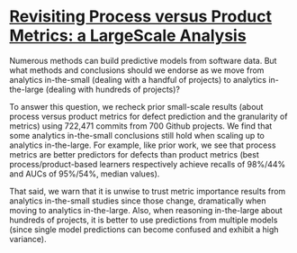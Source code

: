 # [Revisiting Process versus Product Metrics: a LargeScale Analysis](https://github.com/Suvodeep90/Revisit_process_product/files/7150027/A_large_scale_study_on_importance_of_process_vs_product_metrics.pdf)

Numerous  methods can  build predictive models from software  data. But what methods and conclusions should we endorse as we move from analytics in-the-small (dealing with a handful of projects) to analytics in-the-large (dealing with hundreds of projects)? 

To answer this question, we recheck prior small-scale results (about process versus product metrics for defect prediction and the granularity of metrics) using 722,471 commits from 700 Github projects. We find that some analytics in-the-small conclusions still hold  when scaling up to analytics in-the-large.  For example, like prior work,  we see that  process metrics are better predictors for defects than product metrics (best process/product-based learners respectively achieve   recalls of 98%/44% and AUCs of 95%/54%, median values). 

That said,  we warn that it is unwise to trust metric importance results from analytics in-the-small studies since those change, dramatically when moving  to analytics in-the-large. Also, when reasoning in-the-large about hundreds of projects, it is better to use predictions from multiple models (since single model predictions can become confused and  exhibit a high variance).




